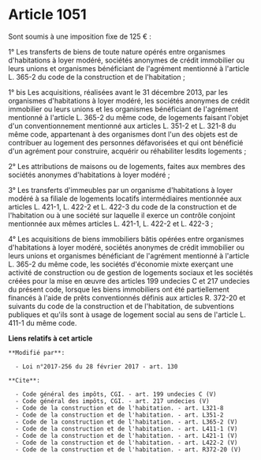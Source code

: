 # Article 1051

Sont soumis à une imposition fixe de 125 € : 

1° Les transferts de biens de toute nature opérés entre organismes d'habitations à loyer modéré, sociétés anonymes de crédit
immobilier ou leurs unions et organismes bénéficiant de l'agrément mentionné à l'article L. 365-2 du code de la construction
et de l'habitation ; 

1° bis Les acquisitions, réalisées avant le 31 décembre 2013, par les organismes d'habitations à loyer modéré, les sociétés
anonymes de crédit immobilier ou leurs unions et les organismes bénéficiant de l'agrément mentionné à l'article L. 365-2 du
même code, de logements faisant l'objet d'un conventionnement mentionné aux articles L. 351-2 et L. 321-8 du même code,
appartenant à des organismes dont l'un des objets est de contribuer au logement des personnes défavorisées et qui ont
bénéficié d'un agrément pour construire, acquérir ou réhabiliter lesdits logements ; 

2° Les attributions de maisons ou de logements, faites aux membres des sociétés anonymes d'habitations à loyer modéré ; 

3° Les transferts d'immeubles par un organisme d'habitations à loyer modéré à sa filiale de logements locatifs intermédiaires
mentionnée aux articles L. 421-1, L. 422-2 et L. 422-3 du code de la construction et de l'habitation ou à une société sur
laquelle il exerce un contrôle conjoint mentionnée aux mêmes articles L. 421-1, L. 422-2 et L. 422-3 ; 

4° Les acquisitions de biens immobiliers bâtis opérées entre organismes d'habitations à loyer modéré, sociétés anonymes de
crédit immobilier ou leurs unions et organismes bénéficiant de l'agrément mentionné à l'article L. 365-2 du même code, les
sociétés d'économie mixte exerçant une activité de construction ou de gestion de logements sociaux et les sociétés créées
pour la mise en œuvre des articles 199 undecies C et 217 undecies du présent code, lorsque les biens immobiliers ont été
partiellement financés à l'aide de prêts conventionnés définis aux articles R. 372-20 et suivants du code de la construction
et de l'habitation, de subventions publiques et qu'ils sont à usage de logement social au sens de l'article L. 411-1 du même
code.

**Liens relatifs à cet article**

	**Modifié par**:

	  - Loi n°2017-256 du 28 février 2017 - art. 130

	**Cite**:

	  - Code général des impôts, CGI. - art. 199 undecies C (V)
	  - Code général des impôts, CGI. - art. 217 undecies (V)
	  - Code de la construction et de l'habitation. - art. L321-8
	  - Code de la construction et de l'habitation. - art. L351-2
	  - Code de la construction et de l'habitation. - art. L365-2 (V)
	  - Code de la construction et de l'habitation. - art. L411-1 (V)
	  - Code de la construction et de l'habitation. - art. L421-1 (V)
	  - Code de la construction et de l'habitation. - art. L422-2 (V)
	  - Code de la construction et de l'habitation. - art. R372-20 (V)

